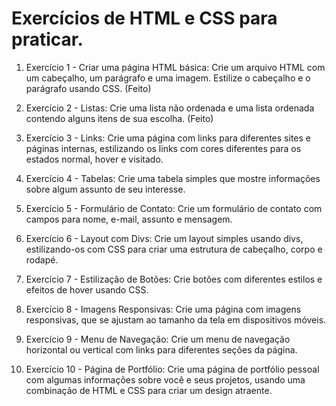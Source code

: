 # Exercícios de HTML e CSS para praticar.

1. Exercício 1 - Criar uma página HTML básica:
Crie um arquivo HTML com um cabeçalho, um parágrafo e uma imagem. Estilize o cabeçalho e o parágrafo usando CSS. (Feito)

2. Exercício 2 - Listas:
Crie uma lista não ordenada e uma lista ordenada contendo alguns itens de sua escolha. (Feito)

3. Exercício 3 - Links:
Crie uma página com links para diferentes sites e páginas internas, estilizando os links com cores diferentes para os estados normal, hover e visitado.

4. Exercício 4 - Tabelas:
Crie uma tabela simples que mostre informações sobre algum assunto de seu interesse.

5. Exercício 5 - Formulário de Contato:
Crie um formulário de contato com campos para nome, e-mail, assunto e mensagem.

6. Exercício 6 - Layout com Divs:
Crie um layout simples usando divs, estilizando-os com CSS para criar uma estrutura de cabeçalho, corpo e rodapé.

7. Exercício 7 - Estilização de Botões:
Crie botões com diferentes estilos e efeitos de hover usando CSS.

8. Exercício 8 - Imagens Responsivas:
Crie uma página com imagens responsivas, que se ajustam ao tamanho da tela em dispositivos móveis.

9. Exercício 9 - Menu de Navegação:
Crie um menu de navegação horizontal ou vertical com links para diferentes seções da página.

10. Exercício 10 - Página de Portfólio:
Crie uma página de portfólio pessoal com algumas informações sobre você e seus projetos, usando uma combinação de HTML e CSS para criar um design atraente.